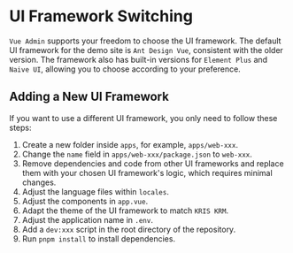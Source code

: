 # UI Framework Switching

`Vue Admin` supports your freedom to choose the UI framework. The default UI framework for the demo site is `Ant Design Vue`, consistent with the older version. The framework also has built-in versions for `Element Plus` and `Naive UI`, allowing you to choose according to your preference.

## Adding a New UI Framework

If you want to use a different UI framework, you only need to follow these steps:

1. Create a new folder inside `apps`, for example, `apps/web-xxx`.
2. Change the `name` field in `apps/web-xxx/package.json` to `web-xxx`.
3. Remove dependencies and code from other UI frameworks and replace them with your chosen UI framework's logic, which requires minimal changes.
4. Adjust the language files within `locales`.
5. Adjust the components in `app.vue`.
6. Adapt the theme of the UI framework to match `KRIS KRM`.
7. Adjust the application name in `.env`.
8. Add a `dev:xxx` script in the root directory of the repository.
9. Run `pnpm install` to install dependencies.
